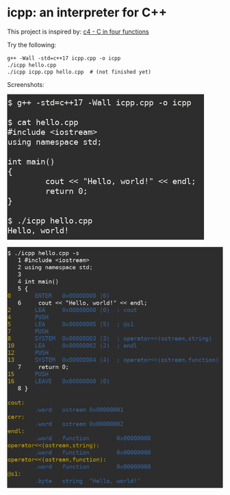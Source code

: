 # icpp: an interpreter for C++

This project is inspired by: [c4 - C in four functions](https://github.com/rswier/c4)

Try the following:

```
g++ -Wall -std=c++17 icpp.cpp -o icpp
./icpp hello.cpp
./icpp icpp.cpp hello.cpp  # (not finished yet)
```

Screenshots:

![](images/screenshot-1.png)

![](images/screenshot-2.png)
